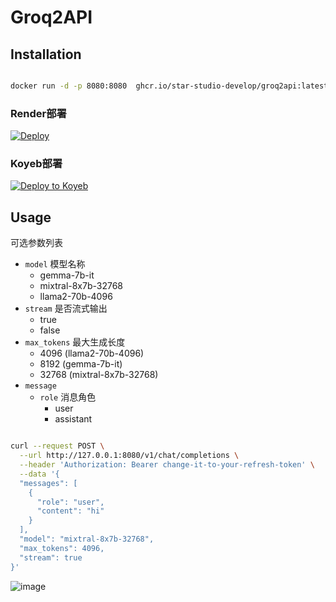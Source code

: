 # Groq2API

## Installation

```bash

docker run -d -p 8080:8080  ghcr.io/star-studio-develop/groq2api:latest

```

### Render部署
[![Deploy](https://render.com/images/deploy-to-render-button.svg)](https://render.com/deploy)

### Koyeb部署
[![Deploy to Koyeb](https://www.koyeb.com/static/images/deploy/button.svg)](https://app.koyeb.com/deploy?type=docker&name=groq2api&ports=8080;http;/&image=ghcr.io/star-studio-develop/groq2api)

## Usage

可选参数列表

- `model` 模型名称
  - gemma-7b-it
  - mixtral-8x7b-32768
  - llama2-70b-4096
- `stream` 是否流式输出
  - true
  - false
- `max_tokens` 最大生成长度
  - 4096 (llama2-70b-4096) 
  - 8192 (gemma-7b-it)
  - 32768 (mixtral-8x7b-32768)
- `message`
  - `role` 消息角色
    - user
    - assistant
```bash

curl --request POST \
  --url http://127.0.0.1:8080/v1/chat/completions \
  --header 'Authorization: Bearer change-it-to-your-refresh-token' \
  --data '{
  "messages": [
    {
      "role": "user",
      "content": "hi"
    }
  ],
  "model": "mixtral-8x7b-32768",
  "max_tokens": 4096,
  "stream": true
}'

```

![image](https://github.com/Star-Studio-Develop/Groq2API/assets/148524140/adedf992-864a-47b1-9201-d53717befd4a)

